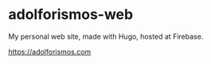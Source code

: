 # adolforismos-web

My personal web site, made with Hugo, hosted at Firebase.

https://adolforismos.com
